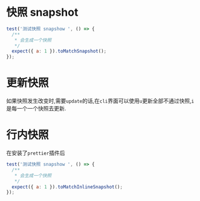 # 快照 snapshot

```js
test('测试快照 snapshow ', () => {
  /**
   * 会生成一个快照
   */
  expect({ a: 1 }).toMatchSnapshot();
});
```

# 更新快照
如果快照发生改变时,需要` update `的话,在` cli `界面可以使用` u `更新全部不通过快照,` i `是每一个一个快照去更新.

# 行内快照
在安装了` prettier `插件后
```js
test('测试快照 snapshow ', () => {
  /**
   * 会生成一个快照
   */
  expect({ a: 1 }).toMatchInlineSnapshot();
});
```